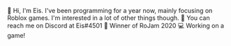 👋 Hi, I'm Eis. I've been programming for a year now, mainly focusing on Roblox games. I'm interested in a lot of other things though. 
📣 You can reach me on Discord at Eis#4501
🥇 Winner of RoJam 2020
💻 Working on a game!
